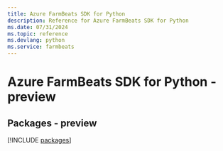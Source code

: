 ```yaml
---
title: Azure FarmBeats SDK for Python
description: Reference for Azure FarmBeats SDK for Python
ms.date: 07/31/2024
ms.topic: reference
ms.devlang: python
ms.service: farmbeats
---
```

# Azure FarmBeats SDK for Python - preview
## Packages - preview
[!INCLUDE [packages](farmbeats-index.md)]